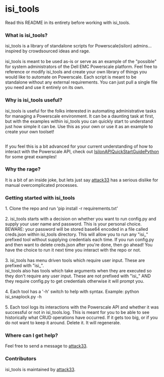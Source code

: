 <h1>isi_tools</h2>
Read this README in its entirety before working with isi_tools.

<h3>What is isi_tools?</h3>
isi_tools is a library of standalone scripts for Powerscale(isilon) admins... inspired by crowdsourced ideas and rage.<br /><br />isi_tools is meant to be used as-is or serve as an example of the "possible" for system administrators of the Dell EMC Powerscale platform. Feel free to reference or modify isi_tools and create your own library of things you would like to automate on Powerscale. Each script is meant to be standalone without any external requirements. You can just pull a single file you need and use it entirely on its own.

<h3>Why is isi_tools useful?</h3>
isi_tools is useful for the folks interested in automating administrative tasks for managing a Powerscale environment. It can be a daunting task at first, but with the examples within isi_tools you can quickly start to understand just how simple it can be. Use this as your own or use it as an example to create your own toolset!<br /><br />

If you feel this is a bit advanced for your current understanding of how to interact with the Powerscale API, check out <a href="https://github.com/j-sims/IsilonAPIQuickStartGuidePython">IsilonAPIQuickStartGuidePython</a> for some great examples!

<h3>Why the rage?</h3>
It is a bit of an inside joke, but lets just say <a href="https://github.com/attack33">attack33</a> has a serious dislike for manual overcomplicated processes.

<h3>Getting started with isi_tools</h3>
1. Clone the repo and run 'pip install -r requirements.txt'<br /><br />
2. isi_tools starts with a decision on whether you want to run config.py and supply your user name and password. This is your personal choice. BEWARE: your password will be stored base64 encoded in a file called creds.json within isi_tools directory. This will allow you to run any "isi_" prefixed tool without supplying credentials each time. If you run config.py and then want to delete creds.json after you're done, then go ahead! You have the choice to run it next time you interact with the repo or not.<br /><br />
3. isi_tools has menu driven tools which require user input. These are prefixed with "isi_".<br />isi_tools also has tools which take arguments when they are executed so they don't require any user input. These are not prefixed with "isi_" AND they require config.py to get credentials otherwise it will prompt you.<br /><br />
4. Each tool has a '-h' switch to help with syntax. Example: python isi_snaplock.py -h<br /><br />
5. Each tool logs its interactions with the Powerscale API and whether it was successful or not in isi_tools.log. This is meant for you to be able to see historically what CRUD operations have occurred. If it gets too big, or if you do not want to keep it around. Delete it. It will regenerate.

<h3>Where can I get help?</h3>
Feel free to send a message to <a href="https://github.com/attack33">attack33</a>.

<h3>Contributors</h3>
isi_tools is maintained by <a href="https://github.com/attack33">attack33</a>.
